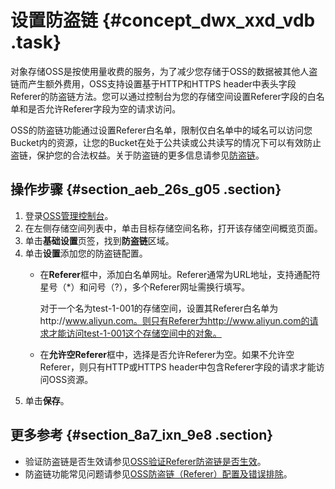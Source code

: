 # 设置防盗链 {#concept_dwx_xxd_vdb .task}

对象存储OSS是按使用量收费的服务，为了减少您存储于OSS的数据被其他人盗链而产生额外费用，OSS支持设置基于HTTP和HTTPS header中表头字段Referer的防盗链方法。您可以通过控制台为您的存储空间设置Referer字段的白名单和是否允许Referer字段为空的请求访问。

OSS的防盗链功能通过设置Referer白名单，限制仅白名单中的域名可以访问您Bucket内的资源，让您的Bucket在处于公共读或公共读写的情况下可以有效防止盗链，保护您的合法权益。关于防盗链的更多信息请参见[防盗链](../../../../cn.zh-CN/开发指南/存储空间（Bucket）/设置防盗链.md#)。

## 操作步骤 {#section_aeb_26s_g05 .section}

1.  登录[OSS管理控制台](https://oss.console.aliyun.com/)。
2.  在左侧存储空间列表中，单击目标存储空间名称，打开该存储空间概览页面。
3.  单击**基础设置**页签，找到**防盗链**区域。
4.  单击**设置**添加您的防盗链配置。 
    -   在**Referer**框中，添加白名单网址。Referer通常为URL地址，支持通配符星号（\*）和问号（?），多个Referer网址需换行填写。

        对于一个名为test-1-001的存储空间，设置其Referer白名单为http://www.aliyun.com。则只有Referer为http://www.aliyun.com的请求才能访问test-1-001这个存储空间中的对象。

    -   在**允许空Referer**框中，选择是否允许Referer为空。如果不允许空Referer，则只有HTTP或HTTPS header中包含Referer字段的请求才能访问OSS资源。
5.  单击**保存**。

## 更多参考 {#section_8a7_ixn_9e8 .section}

-   验证防盗链是否生效请参见[OSS验证Referer防盗链是否生效](https://help.aliyun.com/knowledge_detail/39521.html)。
-   防盗链功能常见问题请参见[OSS防盗链（Referer）配置及错误排除](../../../../cn.zh-CN/常见错误排查/OSS防盗链（Referer）配置及错误排除.md#)。

